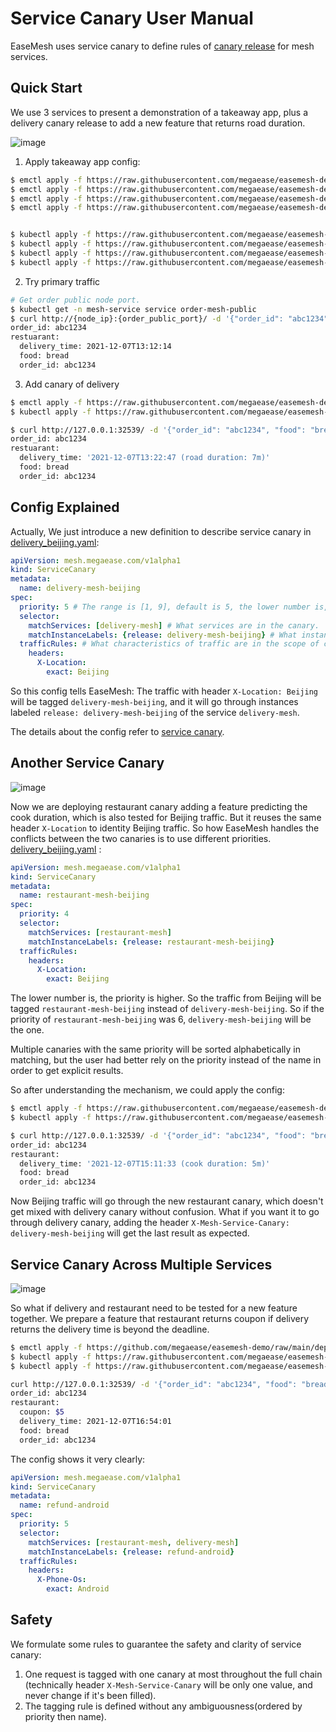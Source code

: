 # Service Canary User Manual

EaseMesh uses service canary to define rules of [canary release](https://martinfowler.com/bliki/CanaryRelease.html) for mesh services.

## Quick Start

We use 3 services to present a demonstration of a takeaway app, plus a delivery canary release to add a new feature that returns road duration.

![image](./imgs/service-canary-01.png)

1. Apply takeaway app config:

```bash
$ emctl apply -f https://raw.githubusercontent.com/megaease/easemesh-demo/main/deploy/mesh/easemesh_tenant.yaml
$ emctl apply -f https://raw.githubusercontent.com/megaease/easemesh-demo/main/deploy/mesh/easemesh_order.yaml
$ emctl apply -f https://raw.githubusercontent.com/megaease/easemesh-demo/main/deploy/mesh/easemesh_restaurant.yaml
$ emctl apply -f https://raw.githubusercontent.com/megaease/easemesh-demo/main/deploy/mesh/easemesh_delivery.yaml


$ kubectl apply -f https://raw.githubusercontent.com/megaease/easemesh-demo/main/deploy/mesh/k8s_mesh_namesapce.yaml
$ kubectl apply -f https://raw.githubusercontent.com/megaease/easemesh-demo/main/deploy/mesh/k8s_order.yaml
$ kubectl apply -f https://raw.githubusercontent.com/megaease/easemesh-demo/main/deploy/mesh/k8s_restaurant.yaml
$ kubectl apply -f https://raw.githubusercontent.com/megaease/easemesh-demo/main/deploy/mesh/k8s_delivery.yaml
```

2. Try primary traffic

```bash
# Get order public node port.
$ kubectl get -n mesh-service service order-mesh-public
$ curl http://{node_ip}:{order_public_port}/ -d '{"order_id": "abc1234", "food": "bread"}'
order_id: abc1234
restuarant:
  delivery_time: 2021-12-07T13:12:14
  food: bread
  order_id: abc1234
```

3. Add canary of delivery

```bash
$ emctl apply -f https://raw.githubusercontent.com/megaease/easemesh-demo/main/deploy/mesh/easemesh_delivery_beijing.yaml
$ kubectl apply -f https://raw.githubusercontent.com/megaease/easemesh-demo/main/deploy/mesh/k8s_delivery_beijing.yaml

$ curl http://127.0.0.1:32539/ -d '{"order_id": "abc1234", "food": "bread"}' -H 'X-Location: Beijing'
order_id: abc1234
restuarant:
  delivery_time: '2021-12-07T13:22:47 (road duration: 7m)'
  food: bread
  order_id: abc1234
```

## Config Explained

Actually, We just introduce a new definition to describe service canary in [delivery_beijing.yaml](https://github.com/megaease/easemesh-demo/blob/main/deploy/mesh/easemesh_delivery_beijing.yaml):

```yaml
apiVersion: mesh.megaease.com/v1alpha1
kind: ServiceCanary
metadata:
  name: delivery-mesh-beijing
spec:
  priority: 5 # The range is [1, 9], default is 5, the lower number is, the priority is higher.
  selector:
    matchServices: [delivery-mesh] # What services are in the canary.
    matchInstanceLabels: {release: delivery-mesh-beijing} # What instance labels are in the canary.
  trafficRules: # What characteristics of traffic are in the scope of canary.
    headers:
      X-Location:
        exact: Beijing
```

So this config tells EaseMesh: The traffic with header `X-Location: Beijing` will be tagged `delivery-mesh-beijing`, and it will go through instances labeled `release: delivery-mesh-beijing` of the service `delivery-mesh`.

The details about the config refer to [service canary](https://github.com/megaease/easemesh-api/blob/main/v1alpha1/meshmodel.md#easemesh.v1alpha1.ServiceCanary).

## Another Service Canary

![image](./imgs/service-canary-02.png)

Now we are deploying restaurant canary adding a feature predicting the cook duration, which is also tested for Beijing traffic. But it reuses the same header `X-Location` to identity Beijing traffic. So how EaseMesh handles the conflicts between the two canaries is to use different priorities. [delivery_beijing.yaml](https://github.com/megaease/easemesh-demo/blob/main/deploy/mesh/easemesh_restaurant_beijing.yaml) :

```yaml
apiVersion: mesh.megaease.com/v1alpha1
kind: ServiceCanary
metadata:
  name: restaurant-mesh-beijing
spec:
  priority: 4
  selector:
    matchServices: [restaurant-mesh]
    matchInstanceLabels: {release: restaurant-mesh-beijing}
  trafficRules:
    headers:
      X-Location:
        exact: Beijing
```

The lower number is, the priority is higher. So the traffic from Beijing will be tagged `restaurant-mesh-beijing` instead of `delivery-mesh-beijing`. So if the priority of `restaurant-mesh-beijing` was 6, `delivery-mesh-beijing` will be the one.

Multiple canaries with the same priority will be sorted alphabetically in matching, but the user had better rely on the priority instead of the name in order to get explicit results.

So after understanding the mechanism, we could apply the config:

```bash
$ emctl apply -f https://raw.githubusercontent.com/megaease/easemesh-demo/main/deploy/mesh/easemesh_restaurant_beijing.yaml
$ kubectl apply -f https://raw.githubusercontent.com/megaease/easemesh-demo/main/deploy/mesh/k8s_restaurant_beijing.yaml

$ curl http://127.0.0.1:32539/ -d '{"order_id": "abc1234", "food": "bread"}' -H 'X-Location: Beijing'
order_id: abc1234
restaurant:
  delivery_time: '2021-12-07T15:11:33 (cook duration: 5m)'
  food: bread
  order_id: abc1234
```

Now Beijing traffic will go through the new restaurant canary, which doesn't get mixed with delivery canary without confusion. What if you want it to go through delivery canary, adding the header `X-Mesh-Service-Canary: delivery-mesh-beijing` will get the last result as expected.

## Service Canary Across Multiple Services

![image](./imgs/service-canary-03.png)

So what if delivery and restaurant need to be tested for a new feature together. We prepare a feature that restaurant returns coupon if delivery returns the delivery time is beyond the deadline.

```bash
$ emctl apply -f https://github.com/megaease/easemesh-demo/raw/main/deploy/mesh/easemesh_android.yaml
$ kubectl apply -f https://raw.githubusercontent.com/megaease/easemesh-demo/main/deploy/mesh/k8s_delivery_android.yaml
$ kubectl apply -f https://raw.githubusercontent.com/megaease/easemesh-demo/main/deploy/mesh/k8s_restaurant_android.yaml

curl http://127.0.0.1:32539/ -d '{"order_id": "abc1234", "food": "bread"}' -H 'X-Phone-Os: Android'
order_id: abc1234
restaurant:
  coupon: $5
  delivery_time: 2021-12-07T16:54:01
  food: bread
  order_id: abc1234
```

The config shows it very clearly:

```yaml
apiVersion: mesh.megaease.com/v1alpha1
kind: ServiceCanary
metadata:
  name: refund-android
spec:
  priority: 5
  selector:
    matchServices: [restaurant-mesh, delivery-mesh]
    matchInstanceLabels: {release: refund-android}
  trafficRules:
    headers:
      X-Phone-Os:
        exact: Android
```

## Safety

We formulate some rules to guarantee the safety and clarity of service canary:

1. One request is tagged with one canary at most throughout the full chain (technically header `X-Mesh-Service-Canary` will be only one value, and never change if it's been filled).
2. The tagging rule is defined without any ambiguousness(ordered by priority then name).
